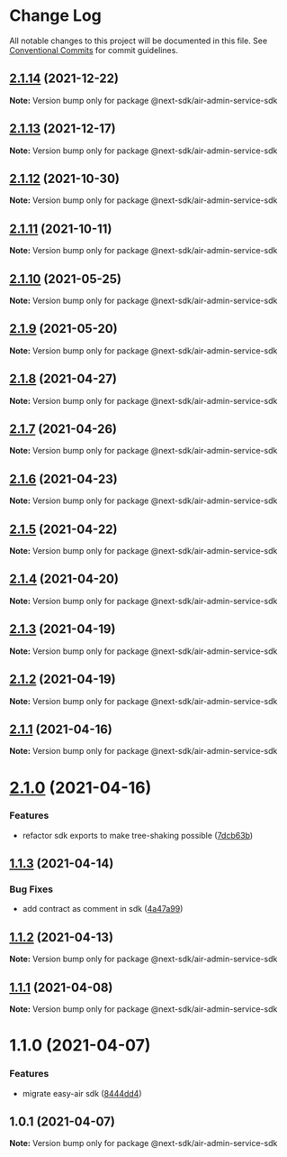 # Change Log

All notable changes to this project will be documented in this file.
See [Conventional Commits](https://conventionalcommits.org) for commit guidelines.

## [2.1.14](https://github.com/easyops-cn/next-providers/compare/@next-sdk/air-admin-service-sdk@2.1.13...@next-sdk/air-admin-service-sdk@2.1.14) (2021-12-22)

**Note:** Version bump only for package @next-sdk/air-admin-service-sdk

## [2.1.13](https://github.com/easyops-cn/next-providers/compare/@next-sdk/air-admin-service-sdk@2.1.12...@next-sdk/air-admin-service-sdk@2.1.13) (2021-12-17)

**Note:** Version bump only for package @next-sdk/air-admin-service-sdk

## [2.1.12](https://github.com/easyops-cn/next-providers/compare/@next-sdk/air-admin-service-sdk@2.1.11...@next-sdk/air-admin-service-sdk@2.1.12) (2021-10-30)

**Note:** Version bump only for package @next-sdk/air-admin-service-sdk

## [2.1.11](https://github.com/easyops-cn/next-providers/compare/@next-sdk/air-admin-service-sdk@2.1.10...@next-sdk/air-admin-service-sdk@2.1.11) (2021-10-11)

**Note:** Version bump only for package @next-sdk/air-admin-service-sdk

## [2.1.10](https://github.com/easyops-cn/next-providers/compare/@next-sdk/air-admin-service-sdk@2.1.9...@next-sdk/air-admin-service-sdk@2.1.10) (2021-05-25)

**Note:** Version bump only for package @next-sdk/air-admin-service-sdk

## [2.1.9](https://github.com/easyops-cn/next-providers/compare/@next-sdk/air-admin-service-sdk@2.1.8...@next-sdk/air-admin-service-sdk@2.1.9) (2021-05-20)

**Note:** Version bump only for package @next-sdk/air-admin-service-sdk

## [2.1.8](https://github.com/easyops-cn/next-providers/compare/@next-sdk/air-admin-service-sdk@2.1.7...@next-sdk/air-admin-service-sdk@2.1.8) (2021-04-27)

**Note:** Version bump only for package @next-sdk/air-admin-service-sdk

## [2.1.7](https://github.com/easyops-cn/next-providers/compare/@next-sdk/air-admin-service-sdk@2.1.6...@next-sdk/air-admin-service-sdk@2.1.7) (2021-04-26)

**Note:** Version bump only for package @next-sdk/air-admin-service-sdk

## [2.1.6](https://github.com/easyops-cn/next-providers/compare/@next-sdk/air-admin-service-sdk@2.1.5...@next-sdk/air-admin-service-sdk@2.1.6) (2021-04-23)

**Note:** Version bump only for package @next-sdk/air-admin-service-sdk

## [2.1.5](https://github.com/easyops-cn/next-providers/compare/@next-sdk/air-admin-service-sdk@2.1.4...@next-sdk/air-admin-service-sdk@2.1.5) (2021-04-22)

**Note:** Version bump only for package @next-sdk/air-admin-service-sdk

## [2.1.4](https://github.com/easyops-cn/next-providers/compare/@next-sdk/air-admin-service-sdk@2.1.3...@next-sdk/air-admin-service-sdk@2.1.4) (2021-04-20)

**Note:** Version bump only for package @next-sdk/air-admin-service-sdk

## [2.1.3](https://github.com/easyops-cn/next-providers/compare/@next-sdk/air-admin-service-sdk@2.1.2...@next-sdk/air-admin-service-sdk@2.1.3) (2021-04-19)

**Note:** Version bump only for package @next-sdk/air-admin-service-sdk

## [2.1.2](https://github.com/easyops-cn/next-providers/compare/@next-sdk/air-admin-service-sdk@2.1.1...@next-sdk/air-admin-service-sdk@2.1.2) (2021-04-19)

**Note:** Version bump only for package @next-sdk/air-admin-service-sdk

## [2.1.1](https://github.com/easyops-cn/next-providers/compare/@next-sdk/air-admin-service-sdk@2.1.0...@next-sdk/air-admin-service-sdk@2.1.1) (2021-04-16)

**Note:** Version bump only for package @next-sdk/air-admin-service-sdk

# [2.1.0](https://github.com/easyops-cn/next-providers/compare/@next-sdk/air-admin-service-sdk@1.1.3...@next-sdk/air-admin-service-sdk@2.1.0) (2021-04-16)

### Features

- refactor sdk exports to make tree-shaking possible ([7dcb63b](https://github.com/easyops-cn/next-providers/commit/7dcb63bad6a7e6357c1c14ce9cf3ff9152c0c632))

## [1.1.3](https://github.com/easyops-cn/next-providers/compare/@next-sdk/air-admin-service-sdk@1.1.2...@next-sdk/air-admin-service-sdk@1.1.3) (2021-04-14)

### Bug Fixes

- add contract as comment in sdk ([4a47a99](https://github.com/easyops-cn/next-providers/commit/4a47a99b3ed7f3a366ba64121b71d9f27d07148d))

## [1.1.2](https://github.com/easyops-cn/next-providers/compare/@next-sdk/air-admin-service-sdk@1.1.1...@next-sdk/air-admin-service-sdk@1.1.2) (2021-04-13)

**Note:** Version bump only for package @next-sdk/air-admin-service-sdk

## [1.1.1](https://github.com/easyops-cn/next-providers/compare/@next-sdk/air-admin-service-sdk@1.1.0...@next-sdk/air-admin-service-sdk@1.1.1) (2021-04-08)

**Note:** Version bump only for package @next-sdk/air-admin-service-sdk

# 1.1.0 (2021-04-07)

### Features

- migrate easy-air sdk ([8444dd4](https://github.com/easyops-cn/next-providers/commit/8444dd49781a24e06d34d1b2581299030978e1c9))

## 1.0.1 (2021-04-07)

**Note:** Version bump only for package @next-sdk/air-admin-service-sdk
